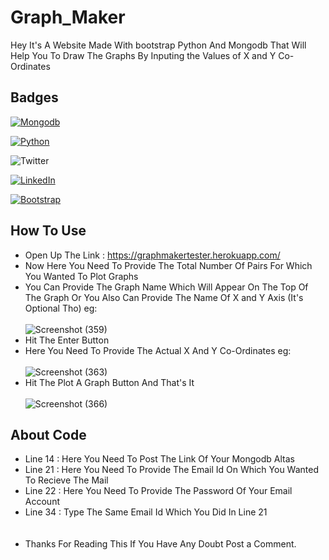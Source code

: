 # Graph_Maker

Hey It's A Website Made With bootstrap Python And Mongodb That Will Help You To Draw The Graphs By Inputing the Values of X and Y Co-Ordinates

## Badges


[![Mongodb](https://img.shields.io/badge/Monogodb-Database-blue)](https://www.mongodb.com/try/download/community)

[![Python](https://img.shields.io/badge/Python-v3.9.6-blue)](https://www.python.org/downloads/)

![Twitter](https://img.shields.io/twitter/url?color=Black&label=Twitter&style=social&url=https%3A%2F%2Ftwitter.com%2FAdhikariSalman%3Fs%3D09) 
 
[![LinkedIn](https://img.shields.io/badge/in-LinkedIn-blue)](https://www.linkedin.com/in/salman-adhikari-a938911bb)

[![Bootstrap](https://img.shields.io/badge/Bootstrap%20-Frontend-blue)](https://getbootstrap.com/)

## How To Use
- Open Up The Link :  https://graphmakertester.herokuapp.com/
- Now Here You Need To Provide The Total Number Of Pairs For Which You Wanted To Plot Graphs
- You Can Provide The Graph Name Which Will Appear On The Top Of The Graph Or You Also Can Provide The Name Of X and Y Axis (It's Optional Tho) eg:<br><br>
![Screenshot (359)](https://user-images.githubusercontent.com/80933048/128854881-a6f2c053-7501-4031-8888-6c42185d973a.png)
- Hit The Enter Button
- Here You Need To Provide The Actual X And Y Co-Ordinates eg:<br><br>
![Screenshot (363)](https://user-images.githubusercontent.com/80933048/128856766-91a7886d-628f-4a14-a7ea-c2f2f2193442.png)
- Hit The Plot A Graph Button And That's It <br><br>
![Screenshot (366)](https://user-images.githubusercontent.com/80933048/128857170-65e3cf12-e018-4cc4-b255-06898482a256.png)

## About Code
- Line 14 : Here You Need To Post The Link Of Your Mongodb Altas 
- Line 21 : Here You Need To Provide The Email Id On Which You Wanted To Recieve The Mail
- Line 22 : Here You Need To Provide The Password Of Your Email Account
- Line 34 : Type The Same Email Id Which You Did In Line 21
<br><br><br>
- Thanks For Reading This If You Have Any Doubt Post a Comment.


